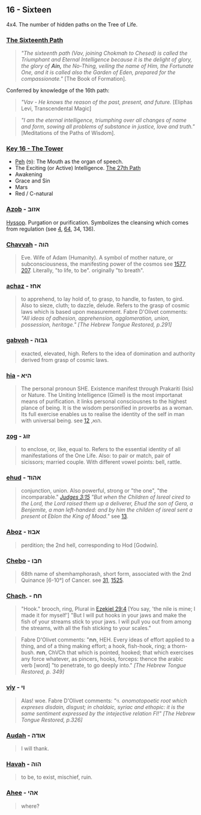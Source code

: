## 16 - Sixteen
4x4. The number of hidden paths on the Tree of Life.

### [The Sixteenth Path](/keys/V)
> *"The sixteenth path (Vav, joining Chokmah to Chesed) is called the Triumphant and Eternal Intelligence because it is the delight of glory, the glory of **Ain,** the No-Thing, veiling the name of Him, the Fortunate One, and it is called also the Garden of Eden, prepared for the compassionate."* [The Book of Formation].

Conferred by knowledge of the 16th path:

> *"Vav - He knows the reason of the past, present, and future.* [Eliphas Levi, Transcendental Magic]

> *"I am the eternal intelligence, triumphing over all changes of name and form, sowing all problems of substance in justice, love and truth."* [Meditations of the Paths of Wisdom].

### [Key 16 - The Tower](/keys/P)

- [Peh](60) (פ): The Mouth as the organ of speech.
- The Exciting (or Active) Intelligence. [The 27th Path](27)
- Awakening
- Grace and Sin
- Mars
- Red / C-natural

### [Azob](/keys/AZVB) - אזוב
[Hyssop](https://en.wikipedia.org/wiki/Hyssopus_officinalis). Purgation or purification. Symbolizes the cleansing which comes from regulation (see [4](4), [64](64), 34, 136).

### [Chavvah](/keys/HVH) - הוה
> Eve. Wife of Adam (Humanity). A symbol of mother nature, or subconsciousness, the manifesting power of the cosmos see [1577](1577), [207](207). Literally, "to life, to be". originally "to breath".

### [achaz](/keys/AChZ) - אחז
> to apprehend, to lay hold of, to grasp, to handle, to fasten, to gird. Also to sieze, cluth; to dazzle, delude. Refers to the grasp of cosmic laws which is based upon measurement. Fabre D'Olivet comments: *"All ideas of adhesion, apprehension, agglomeration, union, possession, heritage." [The Hebrew Tongue Restored, p.291]*

### [gabvoh](/keys/GBVH) - גבוה
> exacted, elevated, high. Refers to the idea of domination and authority derived from grasp of cosmic laws.

### [hia](/keys/HIA) - היא
> The personal pronoun SHE. Existence manifest through Prakariti (Isis) or Nature. The Uniting Intelligence (Gimel) is the most importanat means of purification. it links personal consciousnes to the highest plance of being. It is the wisdom personified in proverbs as a woman. Its full exercise enables us to realise the identity of the self in man with universal being. see הוא, [12](12).

### [zog](/keys/ZVG) - זוג
> to enclose, or, like, equal to. Refers to the essential identity of all manifestations of the One Life. Also: to pair or match, pair of sicissors; married couple. With different vowel points: bell, rattle.

### [ehud](/keys/AHVD) - אהוד
> conjunction, union. Also powerful, strong or "the one", "the incomparable." *[Judges 3:15](http://biblehub.com/judges/3-15.htm) "But when the Children of Isreal cired to the Lord, the Lord raised them up a deliverer, Ehud the son of Gera, a Benjemite, a man left-handed: and by him the childen of isreal sent a present ot Eblon the King of Moad."* see [13](13).

### [Aboz](/keys/ABVZ) - אבוז
> perdition; the 2nd hell, corresponding to Hod [Godwin].

### [Chebo](/keys/ChBV) - חבו
> 68th name of shemhamphorash, short form, associated with the 2nd Quinance [6-10°] of Cancer. see [31](31), [1525](1525).

### [Chach](/keys/ChCh). - חח
> "Hook." brooch, ring, Plural in [Ezekiel 29:4](http://biblehub.com/ezekiel/29-4.htm) [You say, 'the nile is mine; I made it for myself'] "But I will put hooks in your jaws and make the fish of your streams stick to your jaws. I will pull you out from among the streams, with all the fish sticking to your scales."

> Fabre D'Olivet comments: "**חח**, HEH. Every ideas of effort applied to a thing, and of a thing making effort; a hook, fish-hook, ring; a thorn-bush. **חוח**, ChVCh that which is pointed, hooked; that which exercises any force whatever, as pincers, hooks, forceps: thence the arabic verb [word] "to penetrate, to go deeply into." *[The Hebrew Tongue Restored, p. 349]*

### [viy](/keys/VI) - וי
> Alas! woe. Fabre D'Olivet comments: *"וי. onomotopoetic root which expreses disdain, disgust; in chaldaic, syriac and ethopic: it is the same sentiment expressed by the intejective relation FI!" [The Hebrew Tongue Restored, p.326]*

### [Audah](/keys/AVDH) - אודה
> I will thank.

### [Havah](/keys/HVH) - הוה
> to be, to exist, mischief, ruin.

### [Ahee](/keys/AHI) - אהי
> where?

